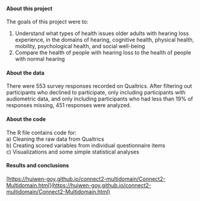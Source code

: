 #### About this project

The goals of this project were to: 
1) Understand what types of health issues older adults with hearing loss experience, in the domains of hearing, cognitive health, physical health, mobility, psychological health, and social well-being  
2) Compare the health of people with hearing loss to the health of people with normal hearing  
 
#### About the data
 
There were 553 survey responses recorded on Qualtrics. After filtering out participants who declined to participate, only including participants with audiometric data, and only including participants who had less than 19% of responses missing, 451 responses were analyzed. 
 
#### About the code
 
The R file contains code for:  
a) Cleaning the raw data from Qualtrics   
b) Creating scored variables from individual questionnaire items   
c) Visualizations and some simple statistical analyses   
 
#### Results and conclusions
 
[https://huiwen-goy.github.io/connect2-multidomain/Connect2-Multidomain.html](https://huiwen-goy.github.io/connect2-multidomain/Connect2-Multidomain.html)
 

